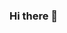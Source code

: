 ### Hi there 👋

<!--
**Jackrohan003/Jackrohan003** is a ✨ _special_ ✨ repository because its `README.md` (this file) appears on your GitHub profile.

- 🔭 I’m currently working on Java 
- 💬 Ask me about ...Java and SpringBoot.
- 📫 How to reach me: ...
  
